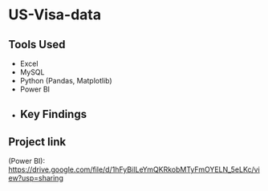 # US-Visa-data
## Tools Used
- Excel
- MySQL
- Python (Pandas, Matplotlib)
- Power BI
-  ## Key Findings

## Project link 
(Power BI): https://drive.google.com/file/d/1hFyBiILeYmQKRkobMTyFmOYELN_5eLKc/view?usp=sharing


